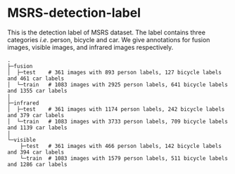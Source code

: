 # MSRS-detection-label
This is the detection label of MSRS dataset.
The label contains three categories $i.e.$ person, bicycle and car.
We give annotations for fusion images, visible images, and infrared images respectively. 

~~~
.
├─fusion
│  ├─test    # 361 images with 893 person labels, 127 bicycle labels and 461 car labels
│  └─train   # 1083 images with 2925 person labels, 641 bicycle labels and 1355 car labels
│          
├─infrared
│  ├─test    # 361 images with 1174 person labels, 242 bicycle labels and 379 car labels
│  └─train   # 1083 images with 3733 person labels, 709 bicycle labels and 1139 car labels
│          
└─visible
    ├─test   # 361 images with 466 person labels, 142 bicycle labels and 394 car labels
    └─train  # 1083 images with 1579 person labels, 511 bicycle labels and 1286 car labels
  
~~~

<!-- The RoadScene_Annotation dataset is annotated with 121 aligned Vis and IR image pairs selected from RoadScene(https://github.com/hanna-xu/RoadScene). For each instance, 14 semantic categories are defined and annotated except for the "background" category, i.e. “sky”, “tree”, “car”, “bicyclist”, “road”, “pavement”, “grass”, “fence”, “pedestrian”, “roadsign”, “building”, “pole”, “wire”, “light”. Each instance has annotations whenever the corresponding category appears in the current image. -->
